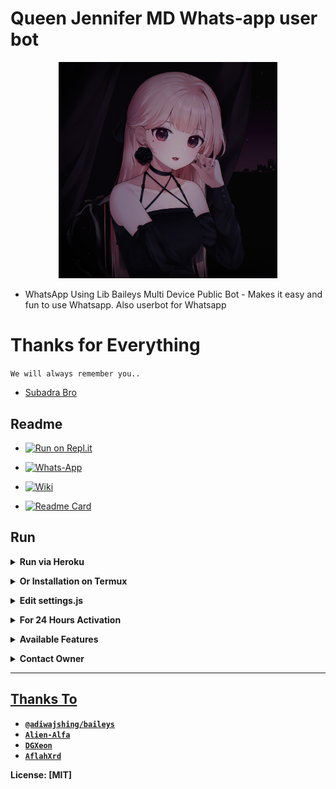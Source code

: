
# Queen Jennifer MD Whats-app user bot

<p align="center">
<img src="https://raw.githubusercontent.com/AiDarkEzio/Whats-Bot/master/GojoMedia/D_E-DPC.jpg" alt="ADE" width="350" high="350"/>
</p>

- WhatsApp Using Lib Baileys Multi Device Public Bot - Makes it easy and fun to use Whatsapp. Also  userbot for Whatsapp

# Thanks for Everything

``We will always remember you..``

- [Subadra Bro](https://github.com/AiDarkEzio)


## Readme

- [![Run on Repl.it](https://img.shields.io/badge/-watch%20video-critical?style=for-the-badge&logo=youtube&logoColor=white)](https://youtube.com/channel/UCeDeaDD8dpdMT2gO3VHY1JQ)

- [![Whats-App](https://img.shields.io/badge/-Whatsapp%20Group-lightgrey?style=for-the-badge&logo=whatsapp&logoColor=white)](https://chat.whatsapp.com/E4idBD9jqmyj)

- [![Wiki](https://img.shields.io/badge/plugins-blue?style=for-the-badge&logo=appveyor%22)](https://github.com/lyfe00011/whatsapp-bot/wiki/)

- [![Readme Card](https://github-readme-stats.vercel.app/api/pin/?username=zeqanpx&repo=Queen_Jennifer_MD&theme=midnight-purple)](https://github.com/zeqanpx/Queen_Jennifer_MD)<!-- nightowl -->

<!-- <img src="https://encrypted-tbn0.gstatic.com/images?q=tbn:ANd9GcQesIBrueiicNjhS_vDGBOiBVWBVS1aYuQDtQ&usqp=CAU"> -->

<!-- ## WhatsApp User Bot -->

<!-- This is a Userbot based on WhatsAsena written by [Yusuf Usta](https://github.com/Quiec) -->

## Run

<b><details><summary>Run via Heroku</summary></b>

* Scan QR In Your Whatsapp From [Here](https://replit.com/@nexusNw/Md-Scanner?outputonly=1&lite=1)
* Fork This Repo By Clicking [Here](https://github.com/zeqanpx/Queen_Jennifer_MD/fork)
* then Deploy The Bot From [Here](https://heroku.com/deploy)
* Wait 5-10 Min To Deploy 
* After Deploying On The Worker And Check The Logs

</details>

<b><details><summary>Or Installation on Termux</summary></b>
  
```bash
> apt update
> apt upgrade
> pkg update && pkg upgrade
> pkg install bash
> pkg install libwebp
> pkg install git -y
> pkg install nodejs -y 
> pkg install ffmpeg -y 
> pkg install wget
> pkg install imagemagick -y
> git clone https://github.com/zeqanpx/Queen_Jennifer_MD
> cd Queen_Jennifer_MD
> npm install
```
  
</details>

<b><details><summary>Edit settings.js</summary></b>
  
  > **Dont't Edit Eniting⚠**
  
  ## `SETTING`

  - API_KEY [Here](https://github.com/zeqanpx/Queen_Jennifer_MD/blob/master/settings.js#L1)
  - Owner Number [Here](https://github.com/zeqanpx/Queen_Jennifer_MD/blob/master/settings.js#L1)
  - Owner Name [Here](https://github.com/zeqanpx/Queen_Jennifer_MD/blob/master/settings.js#L1)
  
  ```bash
  global.APIKeys = {
    'https://zenzapis.xyz': 'YOURAPIKEY',
  }

  global.owner = ["947XXXXXX"]
  global.ownername = ["YourName"]
```
  
</details>

<b><details><summary>For 24 Hours Activation</summary></b>

```bash
npm i -g pm2 && pm2 start index.js && pm2 save && pm2 logs
```

</details>

<b><details><summary>Available Features</summary><br>
	
| Features |  Availability |
| :------: |  :----------: |
|   Convert     |       ✅     |
|   Database     |       ✅     |
|   Owner     |       ✅    |
|   Islami     |       ✅     |
|   Downloader     |       ✅     |
|   Webzone     |       ✅[      |
|   Searching     |       ✅      |
|   Textpro     |       ✅      |
|   Ephoto     |       ✅     |
|   Anime Web     |       ✅      |
|   Stalker     |       ✅      |
|   Random Text     |       ✅     |
|   Random Image     |       ✅     |
|   Nekos Life     |       ✅      |
|   More Nsfw     |       ✅      |
|   Creator     |       ✅      |

</details>
  
<b><details><summary>Contact Owner</summary></b>

## ```Connect With Me```
<p align="center">
<a href="https://wa.me/94761539856"><img src="https://img.shields.io/badge/Contact Dark Ezio-25D366?style=for-the-badge&logo=whatsapp&logoColor=white" />
<a href="https://youtube.com/channel/UCeDeaDD8dpdMT2gO3VHY1JQ"><img src="https://img.shields.io/badge/Subscribe Nexus-ff0000?style=for-the-badge&logo=youtube&logoColor=ff000000&link=https://youtube.com/channel/UCeDeaDD8dpdMT2gO3VHY1JQ" /><br>
</p>

</details>

 <hr>

## Thanks To
* [`@adiwajshing/baileys`](https://github.com/adiwajshing/baileys)
* [`Alien-Alfa`](https://github.com/Alien-Alfa)
* [`DGXeon`](https://github.com/DGXeon)
* [`AflahXrd`](https://github.com/nexusNw)


License: [MIT]
